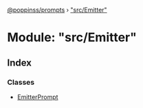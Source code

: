 [@poppinss/prompts](../README.md) › ["src/Emitter"](_src_emitter_.md)

# Module: "src/Emitter"

## Index

### Classes

* [EmitterPrompt](../classes/_src_emitter_.emitterprompt.md)
